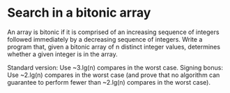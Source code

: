 # Search in a bitonic array

An array is bitonic if it is comprised of an increasing sequence of integers followed immediately by a decreasing sequence of integers. Write a program that, given a bitonic array of n distinct integer values, determines whether a given integer is in the array.

Standard version: Use ~3.lg(n) compares in the worst case.
Signing bonus: Use ~2.lg(n) compares in the worst case (and prove that no algorithm can guarantee to perform fewer than ~2.lg(n) compares in the worst case).

